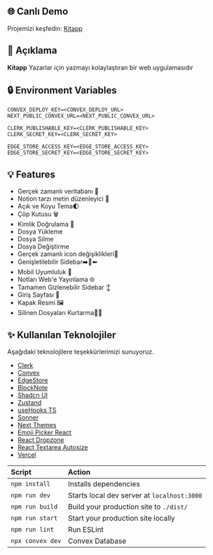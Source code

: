## 🌐 Canlı Demo

Projemizi keşfedin: [Kitapp](https://kitapp-2.vercel.app/)

## 📝 Açıklama

**Kitapp** Yazarlar için yazmayı kolaylaştıran bir web uygulamasıdır

## 🔒 Environment Variables

```env
CONVEX_DEPLOY_KEY=<CONVEX_DEPLOY_URL>
NEXT_PUBLIC_CONVEX_URL=<NEXT_PUBLIC_CONVEX_URL>

CLERK_PUBLISHABLE_KEY=<CLERK_PUBLISHABLE_KEY>
CLERK_SECRET_KEY=<CLERK_SECRET_KEY>

EDGE_STORE_ACCESS_KEY=<EDGE_STORE_ACCESS_KEY>
EDGE_STORE_SECRET_KEY=<EDGE_STORE_SECRET_KEY>
```

## 💡 Features

- Gerçek zamanlı veritabanı 🔗
- Notion tarzı metin düzenleyici 📝
- Açık ve Koyu Tema🌓
- Çöp Kutusu 🗑️
- Kimlik Doğrulama 🔐
- Dosya Yükleme
- Dosya Silme
- Dosya Değiştirme
- Gerçek zamanlı icon değişiklikleri🌠
- Genişletilebilir Sidebar➡️🔀⬅️
- Mobil Uyumluluk 📱
- Notları Web'e Yayınlama 🌐
- Tamamen Gizlenebilir Sidebar ↕️
- Giriş Sayfası 🛬
- Kapak Resmi 🖼️
- Silinen Dosyaları Kurtarma🔄📄

## ✨ Kullanılan Teknolojiler

Aşağıdaki teknolojilere teşekkürlerimizi sunuyoruz.

- [Clerk](https://clerk.dev/)
- [Convex](https://convex.dev/)
- [EdgeStore](https://edgestore.dev/)
- [BlockNote](https://blocknote.dev/)
- [Shadcn UI](https://ui.shadcn.com/)
- [Zustand](https://docs.pmnd.rs/zustand/getting-started/introduction)
- [useHooks TS](https://usehooks-ts.com/)
- [Sonner](https://sonner.emilkowal.ski/)
- [Next Themes](https://ui.shadcn.com/docs/dark-mode/next)
- [Emoji Picker React](https://www.npmjs.com/package/emoji-picker-react)
- [React Dropzone](https://react-dropzone.js.org/)
- [React Textarea Autosize](https://www.npmjs.com/package/react-textarea-autosize)
- [Vercel](https://vercel.com/)

| Script           | Action                                      |
| :--------------- | :------------------------------------------ |
| `npm install`    | Installs dependencies                       |
| `npm run dev`    | Starts local dev server at `localhost:3000` |
| `npm run build`  | Build your production site to `./dist/`     |
| `npm run start`  | Start your production site locally          |
| `npm run lint`   | Run ESLint                                  |
| `npx convex dev` | Convex Database                             |
